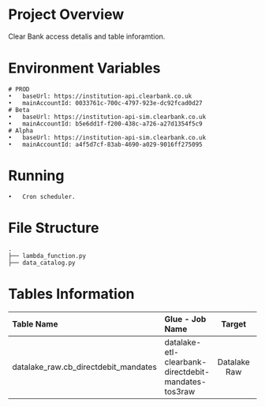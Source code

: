 # Project Overview

Clear Bank access detalis and table inforamtion.

# Environment Variables

	# PROD
	•	baseUrl: https://institution-api.clearbank.co.uk
	•	mainAccountId: 0033761c-700c-4797-923e-dc92fcad0d27
	# Beta
	•	baseUrl: https://institution-api-sim.clearbank.co.uk
	•	mainAccountId: b5e6dd1f-f200-438c-a726-a27d1354f5c9
	# Alpha
	•	baseUrl: https://institution-api-sim.clearbank.co.uk
	•	mainAccountId: a4f5d7cf-83ab-4690-a029-9016ff275095

# Running

	•	Cron scheduler.

# File Structure
    .
    ├── lambda_function.py
	├── data_catalog.py



# Tables Information
|Table Name|Glue - Job Name|Target|Schedule|
|:--------|:-------|:-----:|--------:|
|datalake_raw.cb_directdebit_mandates|datalake-etl-clearbank-directdebit-mandates-tos3raw|Datalake Raw|00 01 * * ? *|

